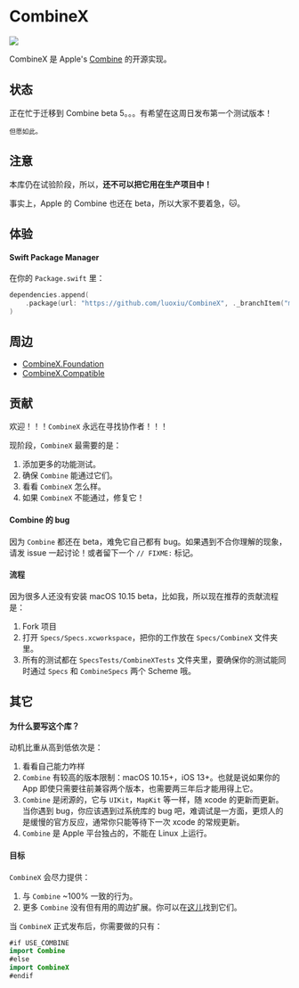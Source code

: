 # CombineX

<img src="https://img.shields.io/travis/luoxiu/CombineX.svg">

CombineX 是 Apple's [Combine](https://developer.apple.com/documentation/combine) 的开源实现。

## 状态

正在忙于迁移到 Combine beta 5。。。有希望在这周日发布第一个测试版本！

<small>但愿如此。</small>

## 注意

本库仍在试验阶段，所以，**还不可以把它用在生产项目中！**

事实上，Apple 的 Combine 也还在 beta，所以大家不要着急，🐱。

## 体验

#### Swift Package Manager

在你的 `Package.swift` 里：

```swift
dependencies.append(
    .package(url: "https://github.com/luoxiu/CombineX", ._branchItem("master")
)
```

## 周边

- [CombineX.Foundation](https://github.com/CombineXCommunity/CombineX.Foundation)
- [CombineX.Compatible](https://github.com/CombineXCommunity/CombineX.Compatible)


## 贡献

欢迎！！！`CombineX` 永远在寻找协作者！！！

现阶段，`CombineX` 最需要的是：

1. 添加更多的功能测试。
2. 确保 `Combine` 能通过它们。
3. 看看 `CombineX` 怎么样。
4. 如果 `CombineX` 不能通过，修复它！

#### Combine 的 bug

因为 `Combine` 都还在 beta，难免它自己都有 bug。如果遇到不合你理解的现象，请发 issue 一起讨论！或者留下一个 `// FIXME:` 标记。

#### 流程

因为很多人还没有安装 macOS 10.15 beta，比如我，所以现在推荐的贡献流程是：

1. Fork 项目
2. 打开 `Specs/Specs.xcworkspace`，把你的工作放在 `Specs/CombineX` 文件夹里。
3. 所有的测试都在 `SpecsTests/CombineXTests` 文件夹里，要确保你的测试能同时通过 `Specs` 和 `CombineSpecs` 两个 Scheme 哦。


## 其它

#### 为什么要写这个库？

动机比重从高到低依次是：

1. 看看自己能力咋样
2. `Combine` 有较高的版本限制：macOS 10.15+，iOS 13+。也就是说如果你的 App 即使只需要往前兼容两个版本，也需要两三年后才能用得上它。
3. `Combine` 是闭源的，它与 `UIKit`，`MapKit` 等一样，随 xcode 的更新而更新。当你遇到 bug，你应该遇到过系统库的 bug 吧，难调试是一方面，更烦人的是缓慢的官方反应，通常你只能等待下一次 xcode 的常规更新。
3. `Combine` 是 Apple 平台独占的，不能在 Linux 上运行。

#### 目标

`CombineX` 会尽力提供：

1. 与 `Combine` ~100% 一致的行为。
2. 更多 `Combine` 没有但有用的周边扩展。你可以在[这儿](https://github.com/CombineXCommunity)找到它们。

当 `CombineX` 正式发布后，你需要做的只有：

```swift
#if USE_COMBINE
import Combine
#else
import CombineX
#endif
```